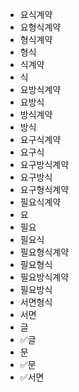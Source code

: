 - 요식계약
- 요형식계약
- 형식계약
- 형식
- 식계약
- 식
- 요방식계약
- 요방식
- 방식계약
- 방식
- 요구식계약
- 요구식
- 요구방식계약
- 요구방식
- 요구형식계약
- 필요식계약
- 요
- 필요
- 필요식
- 필요형식계약
- 필요형식
- 필요방식계약
- 필요방식
- 서면형식
- 서면
- 글
- ✅글
- 문
- ✅문
- ✅서면